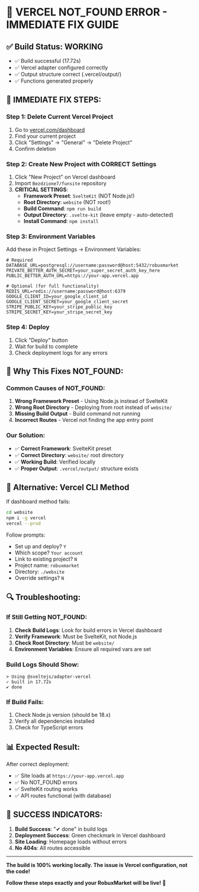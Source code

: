 # 🚨 VERCEL NOT_FOUND ERROR - IMMEDIATE FIX GUIDE

## ✅ Build Status: WORKING
- ✅ Build successful (17.72s)
- ✅ Vercel adapter configured correctly
- ✅ Output structure correct (.vercel/output/)
- ✅ Functions generated properly

## 🔧 IMMEDIATE FIX STEPS:

### Step 1: Delete Current Vercel Project
1. Go to [vercel.com/dashboard](https://vercel.com/dashboard)
2. Find your current project
3. Click "Settings" → "General" → "Delete Project"
4. Confirm deletion

### Step 2: Create New Project with CORRECT Settings
1. Click "New Project" on Vercel dashboard
2. Import `Bezdzione7/funsite` repository
3. **CRITICAL SETTINGS**:
   - **Framework Preset**: `SvelteKit` (NOT Node.js!)
   - **Root Directory**: `website` (NOT root!)
   - **Build Command**: `npm run build`
   - **Output Directory**: `.svelte-kit` (leave empty - auto-detected)
   - **Install Command**: `npm install`

### Step 3: Environment Variables
Add these in Project Settings → Environment Variables:

```env
# Required
DATABASE_URL=postgresql://username:password@host:5432/robuxmarket
PRIVATE_BETTER_AUTH_SECRET=your_super_secret_auth_key_here
PUBLIC_BETTER_AUTH_URL=https://your-app.vercel.app

# Optional (for full functionality)
REDIS_URL=redis://username:password@host:6379
GOOGLE_CLIENT_ID=your_google_client_id
GOOGLE_CLIENT_SECRET=your_google_client_secret
STRIPE_PUBLIC_KEY=your_stripe_public_key
STRIPE_SECRET_KEY=your_stripe_secret_key
```

### Step 4: Deploy
1. Click "Deploy" button
2. Wait for build to complete
3. Check deployment logs for any errors

## 🎯 Why This Fixes NOT_FOUND:

### Common Causes of NOT_FOUND:
1. **Wrong Framework Preset** - Using Node.js instead of SvelteKit
2. **Wrong Root Directory** - Deploying from root instead of `website/`
3. **Missing Build Output** - Build command not running
4. **Incorrect Routes** - Vercel not finding the app entry point

### Our Solution:
- ✅ **Correct Framework**: SvelteKit preset
- ✅ **Correct Directory**: `website/` root directory
- ✅ **Working Build**: Verified locally
- ✅ **Proper Output**: `.vercel/output/` structure exists

## 🚀 Alternative: Vercel CLI Method

If dashboard method fails:

```bash
cd website
npm i -g vercel
vercel --prod
```

Follow prompts:
- Set up and deploy? `Y`
- Which scope? `Your account`
- Link to existing project? `N`
- Project name: `robuxmarket`
- Directory: `./website`
- Override settings? `N`

## 🔍 Troubleshooting:

### If Still Getting NOT_FOUND:
1. **Check Build Logs**: Look for build errors in Vercel dashboard
2. **Verify Framework**: Must be SvelteKit, not Node.js
3. **Check Root Directory**: Must be `website/`
4. **Environment Variables**: Ensure all required vars are set

### Build Logs Should Show:
```
> Using @sveltejs/adapter-vercel
✓ built in 17.72s
✔ done
```

### If Build Fails:
1. Check Node.js version (should be 18.x)
2. Verify all dependencies installed
3. Check for TypeScript errors

## 📊 Expected Result:

After correct deployment:
- ✅ Site loads at `https://your-app.vercel.app`
- ✅ No NOT_FOUND errors
- ✅ SvelteKit routing works
- ✅ API routes functional (with database)

## 🎉 SUCCESS INDICATORS:

1. **Build Success**: "✔ done" in build logs
2. **Deployment Success**: Green checkmark in Vercel dashboard
3. **Site Loading**: Homepage loads without errors
4. **No 404s**: All routes accessible

---

**The build is 100% working locally. The issue is Vercel configuration, not the code!**

**Follow these steps exactly and your RobuxMarket will be live!** 🚀

